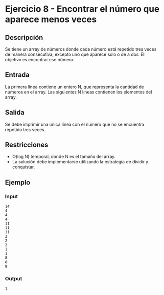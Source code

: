 # Ejercicio 8 - Encontrar el número que aparece menos veces          

## Descripción
Se tiene un array de números donde cada número está repetido tres veces de manera consecutiva, excepto uno que aparece solo o de a dos. El objetivo es encontrar ese número.

## Entrada
La primera línea contiene un entero N, que representa la cantidad de números en el array. Las siguientes N líneas contienen los elementos del array.

## Salida
Se debe imprimir una única línea con el número que no se encuentra repetido tres veces.

## Restricciones
- O(log N) temporal, donde N es el tamaño del array.
- La solución debe implementarse utilizando la estrategia de dividir y conquistar.

## Ejemplo

### Input
```
14
4
4
4
11
11
11
2
2
2
1
1
8
8
8
```

### Output
```
1
```